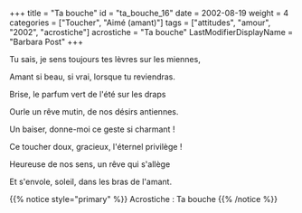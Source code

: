 +++
title = "Ta bouche"
id = "ta_bouche_16"
date = 2002-08-19
weight = 4
categories = ["Toucher", "Aimé (amant)"]
tags = ["attitudes", "amour", "2002", "acrostiche"]
acrostiche = "Ta bouche"
LastModifierDisplayName = "Barbara Post"
+++

Tu sais, je sens toujours tes lèvres sur les miennes,

Amant si beau, si vrai, lorsque tu reviendras.

Brise, le parfum vert de l'été sur les draps

Ourle un rêve mutin, de nos désirs antiennes.

Un baiser, donne-moi ce geste si charmant !

Ce toucher doux, gracieux, l'éternel privilège !

Heureuse de nos sens, un rêve qui s'allège

Et s'envole, soleil, dans les bras de l'amant.

{{% notice style="primary" %}}
Acrostiche : Ta bouche
{{% /notice %}}
